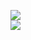 [![](https://img.shields.io/badge/Made%20With-Github%20Spray-lightgrey.svg?style=for-the-badge&logo=github)](https://github.com/Annihil/github-spray#3476)  
[![](https://i.imgur.com/2DrTn0Z.gif)](https://github.com/Annihil/github-spray)